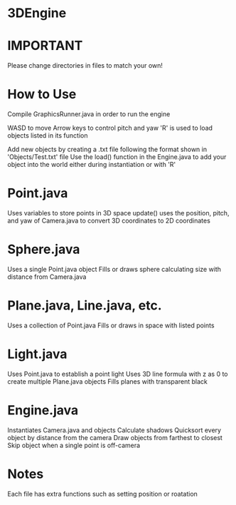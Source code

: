 # 3DEngine
IMPORTANT
=========
Please change directories in files to match your own!

How to Use
==========
Compile GraphicsRunner.java in order to run the engine

WASD to move
Arrow keys to control pitch and yaw
'R' is used to load objects listed in its function

Add new objects by creating a .txt file following the format shown in 'Objects/Test.txt' file
Use the load() function in the Engine.java to add your object into the world either during instantiation or with 'R'

Point.java
==========
Uses variables to store points in 3D space
update() uses the position, pitch, and yaw of Camera.java to convert 3D coordinates to 2D coordinates

Sphere.java
===========
Uses a single Point.java object
Fills or draws sphere calculating size with distance from Camera.java

Plane.java, Line.java, etc.
===========================
Uses a collection of Point.java
Fills or draws in space with listed points

Light.java
==========
Uses Point.java to establish a point light
Uses 3D line formula with z as 0 to create multiple Plane.java objects
Fills planes with transparent black

Engine.java
===========
Instantiates Camera.java and objects
Calculate shadows
Quicksort every object by distance from the camera
Draw objects from farthest to closest
Skip object when a single point is off-camera

Notes
=====
Each file has extra functions such as setting position or roatation
